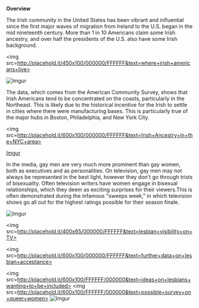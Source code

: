 **Overview**

The Irish community in the United States has been vibrant and influential since the first major waves of migration from Ireland to the U.S. began in the mid nineteenth century.  More than 1 in 10 Americans claim some Irish ancestry, and over half the presidents of the U.S. also have some Irish background. 

<img src=http://placehold.it/450x100/000000/FFFFFF&text=where+irish+americans+live>

![Imgur](http://i.imgur.com/Qf5DEUW.jpg?1)

  The data, which comes from the American Community Survey, shows that Irish Americans tend to be concentrated on the coasts, particularly in the Northeast.  This is likely due to the historical incentive for the Irish to settle in cities where there were manufacturing bases.  This is particularly true of the major hubs in Boston, Philadelphia, and New York City.
  
  <img src=http://placehold.it/600x100/000000/FFFFFF&text=Irish+Ancestry+in+the+NYC+area>
  
[Imgur](http://i.imgur.com/iLHdHvI.jpg)
  
In the media, gay men are very much more prominent than gay women, both as executives and as personalities. On television, gay men may not always be represented in the best light, however they don't go through trists of bisexuality. Often television writers have women engage in bisexual relationships, which they deem as exciting surprises for their viewers.This is often demonstrated  during the infamous "sweeps week," in which television shows go all out for the highest ratings possible  for their season finale. 
  
![Imgur](http://i.imgur.com/sDrLnkJ.png)

<img src=http://placehold.it/400x65/000000/FFFFFF&text=lesbian+visibility+on+TV>


<img src=http://placehold.it/600x100/000000/FFFFFF&text=further+data+on+lesbian+acceptance>

<img src=http://placehold.it/600x100/FFFFFF/000000&text=ideas+on+lesbians+wanting+to+be+included>
<img src=http://placehold.it/600x100/FFFFFF/000000&text=possible+survey+on+queer+women>
![Imgur](http://i.imgur.com/vX8izZm.png)